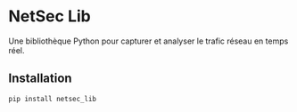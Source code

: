 # NetSec Lib

Une bibliothèque Python pour capturer et analyser le trafic réseau en temps réel.

## Installation

```bash
pip install netsec_lib
